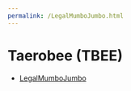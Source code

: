 ```yaml
---
permalink: /LegalMumboJumbo.html
---
```


<!--
LegalMumboJumbo.md v1.0.1.0
Taerobee (TBEE) 
created: 01 Feb 2022
updated: 01 Feb 2022
-->

# Taerobee (TBEE)

- [LegalMumboJumbo](Forum-Beale-explicit-permission.png)


<!-- this file CC BY-NC-ND 3.0 Unported by zer0Kerbal-->
